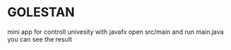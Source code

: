 # GOLESTAN
mini app for controll univesity with javafx
open src/main and run main.java
you can see the result
